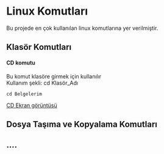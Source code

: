 # Linux Komutları

Bu projede en çok kullanılan linux komutlarına yer verilmiştir.

## Klasör Komutları

#### CD komutu
Bu komut klasöre girmek için kullanılır <br>
Kullanım şekli: cd Klasör_Adı
```
cd Belgelerim
```
[CD Ekran görüntüsü](Resimler\cd.png)

## Dosya Taşıma ve Kopyalama Komutları

## ....
